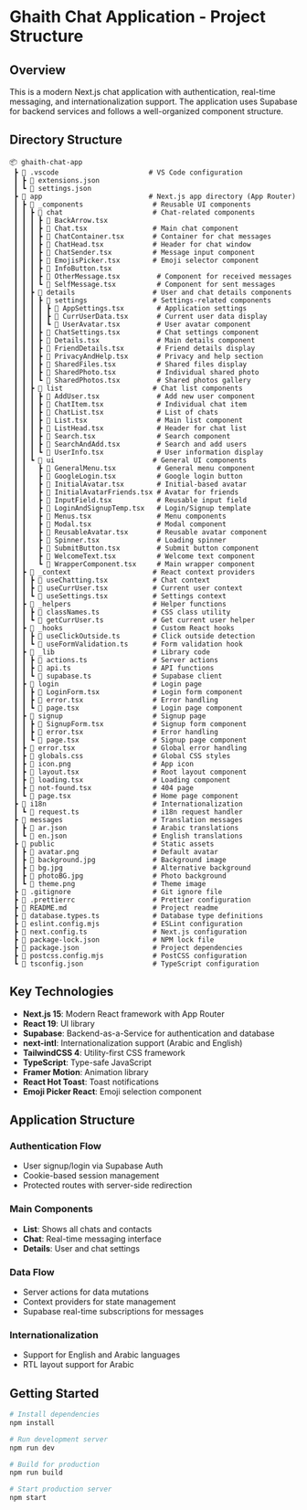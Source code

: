 # Ghaith Chat Application - Project Structure

## Overview

This is a modern Next.js chat application with authentication, real-time messaging, and internationalization support. The application uses Supabase for backend services and follows a well-organized component structure.

## Directory Structure

```
📦 ghaith-chat-app
 ┣ 📂 .vscode                      # VS Code configuration
 ┃ ┣ 📜 extensions.json
 ┃ ┗ 📜 settings.json
 ┣ 📂 app                          # Next.js app directory (App Router)
 ┃ ┣ 📂 _components                 # Reusable UI components
 ┃ ┃ ┣ 📂 chat                      # Chat-related components
 ┃ ┃ ┃ ┣ 📜 BackArrow.tsx
 ┃ ┃ ┃ ┣ 📜 Chat.tsx                # Main chat component
 ┃ ┃ ┃ ┣ 📜 ChatContainer.tsx       # Container for chat messages
 ┃ ┃ ┃ ┣ 📜 ChatHead.tsx            # Header for chat window
 ┃ ┃ ┃ ┣ 📜 ChatSender.tsx          # Message input component
 ┃ ┃ ┃ ┣ 📜 EmojisPicker.tsx        # Emoji selector component
 ┃ ┃ ┃ ┣ 📜 InfoButton.tsx
 ┃ ┃ ┃ ┣ 📜 OtherMessage.tsx         # Component for received messages
 ┃ ┃ ┃ ┗ 📜 SelfMessage.tsx          # Component for sent messages
 ┃ ┃ ┣ 📂 details                   # User and chat details components
 ┃ ┃ ┃ ┣ 📂 settings                # Settings-related components
 ┃ ┃ ┃ ┃ ┣ 📜 AppSettings.tsx        # Application settings
 ┃ ┃ ┃ ┃ ┣ 📜 CurrUserData.tsx       # Current user data display
 ┃ ┃ ┃ ┃ ┗ 📜 UserAvatar.tsx         # User avatar component
 ┃ ┃ ┃ ┣ 📜 ChatSettings.tsx         # Chat settings component
 ┃ ┃ ┃ ┣ 📜 Details.tsx              # Main details component
 ┃ ┃ ┃ ┣ 📜 FriendDetails.tsx        # Friend details display
 ┃ ┃ ┃ ┣ 📜 PrivacyAndHelp.tsx       # Privacy and help section
 ┃ ┃ ┃ ┣ 📜 SharedFiles.tsx          # Shared files display
 ┃ ┃ ┃ ┣ 📜 SharedPhoto.tsx          # Individual shared photo
 ┃ ┃ ┃ ┗ 📜 SharedPhotos.tsx         # Shared photos gallery
 ┃ ┃ ┣ 📂 list                      # Chat list components
 ┃ ┃ ┃ ┣ 📜 AddUser.tsx              # Add new user component
 ┃ ┃ ┃ ┣ 📜 ChatItem.tsx             # Individual chat item
 ┃ ┃ ┃ ┣ 📜 ChatList.tsx             # List of chats
 ┃ ┃ ┃ ┣ 📜 List.tsx                 # Main list component
 ┃ ┃ ┃ ┣ 📜 ListHead.tsx             # Header for chat list
 ┃ ┃ ┃ ┣ 📜 Search.tsx               # Search component
 ┃ ┃ ┃ ┣ 📜 SearchAndAdd.tsx         # Search and add users
 ┃ ┃ ┃ ┗ 📜 UserInfo.tsx             # User information display
 ┃ ┃ ┗ 📂 ui                        # General UI components
 ┃ ┃   ┣ 📜 GeneralMenu.tsx          # General menu component
 ┃ ┃   ┣ 📜 GoogleLogin.tsx          # Google login button
 ┃ ┃   ┣ 📜 InitialAvatar.tsx        # Initial-based avatar
 ┃ ┃   ┣ 📜 InitialAvatarFriends.tsx # Avatar for friends
 ┃ ┃   ┣ 📜 InputField.tsx           # Reusable input field
 ┃ ┃   ┣ 📜 LoginAndSignupTemp.tsx   # Login/Signup template
 ┃ ┃   ┣ 📜 Menus.tsx                # Menu components
 ┃ ┃   ┣ 📜 Modal.tsx                # Modal component
 ┃ ┃   ┣ 📜 ReusableAvatar.tsx       # Reusable avatar component
 ┃ ┃   ┣ 📜 Spinner.tsx              # Loading spinner
 ┃ ┃   ┣ 📜 SubmitButton.tsx         # Submit button component
 ┃ ┃   ┣ 📜 WelcomeText.tsx          # Welcome text component
 ┃ ┃   ┗ 📜 WrapperComponent.tsx     # Main wrapper component
 ┃ ┣ 📂 _context                    # React context providers
 ┃ ┃ ┣ 📜 useChatting.tsx           # Chat context
 ┃ ┃ ┣ 📜 useCurrUser.tsx           # Current user context
 ┃ ┃ ┗ 📜 useSettings.tsx           # Settings context
 ┃ ┣ 📂 _helpers                    # Helper functions
 ┃ ┃ ┣ 📜 classNames.ts             # CSS class utility
 ┃ ┃ ┗ 📜 getCurrUser.ts            # Get current user helper
 ┃ ┣ 📂 _hooks                      # Custom React hooks
 ┃ ┃ ┣ 📜 useClickOutside.ts        # Click outside detection
 ┃ ┃ ┗ 📜 useFormValidation.ts      # Form validation hook
 ┃ ┣ 📂 _lib                        # Library code
 ┃ ┃ ┣ 📜 actions.ts                # Server actions
 ┃ ┃ ┣ 📜 api.ts                    # API functions
 ┃ ┃ ┗ 📜 supabase.ts               # Supabase client
 ┃ ┣ 📂 login                       # Login page
 ┃ ┃ ┣ 📜 LoginForm.tsx             # Login form component
 ┃ ┃ ┣ 📜 error.tsx                 # Error handling
 ┃ ┃ ┗ 📜 page.tsx                  # Login page component
 ┃ ┣ 📂 signup                      # Signup page
 ┃ ┃ ┣ 📜 SignupForm.tsx            # Signup form component
 ┃ ┃ ┣ 📜 error.tsx                 # Error handling
 ┃ ┃ ┗ 📜 page.tsx                  # Signup page component
 ┃ ┣ 📜 error.tsx                   # Global error handling
 ┃ ┣ 📜 globals.css                 # Global CSS styles
 ┃ ┣ 📜 icon.png                    # App icon
 ┃ ┣ 📜 layout.tsx                  # Root layout component
 ┃ ┣ 📜 loading.tsx                 # Loading component
 ┃ ┣ 📜 not-found.tsx               # 404 page
 ┃ ┗ 📜 page.tsx                    # Home page component
 ┣ 📂 i18n                          # Internationalization
 ┃ ┗ 📜 request.ts                  # i18n request handler
 ┣ 📂 messages                      # Translation messages
 ┃ ┣ 📜 ar.json                     # Arabic translations
 ┃ ┗ 📜 en.json                     # English translations
 ┣ 📂 public                        # Static assets
 ┃ ┣ 📜 avatar.png                  # Default avatar
 ┃ ┣ 📜 background.jpg              # Background image
 ┃ ┣ 📜 bg.jpg                      # Alternative background
 ┃ ┣ 📜 photoBG.jpg                 # Photo background
 ┃ ┗ 📜 theme.png                   # Theme image
 ┣ 📜 .gitignore                    # Git ignore file
 ┣ 📜 .prettierrc                   # Prettier configuration
 ┣ 📜 README.md                     # Project readme
 ┣ 📜 database.types.ts             # Database type definitions
 ┣ 📜 eslint.config.mjs             # ESLint configuration
 ┣ 📜 next.config.ts                # Next.js configuration
 ┣ 📜 package-lock.json             # NPM lock file
 ┣ 📜 package.json                  # Project dependencies
 ┣ 📜 postcss.config.mjs            # PostCSS configuration
 ┗ 📜 tsconfig.json                 # TypeScript configuration
```

## Key Technologies

- **Next.js 15**: Modern React framework with App Router
- **React 19**: UI library
- **Supabase**: Backend-as-a-Service for authentication and database
- **next-intl**: Internationalization support (Arabic and English)
- **TailwindCSS 4**: Utility-first CSS framework
- **TypeScript**: Type-safe JavaScript
- **Framer Motion**: Animation library
- **React Hot Toast**: Toast notifications
- **Emoji Picker React**: Emoji selection component

## Application Structure

### Authentication Flow

- User signup/login via Supabase Auth
- Cookie-based session management
- Protected routes with server-side redirection

### Main Components

- **List**: Shows all chats and contacts
- **Chat**: Real-time messaging interface
- **Details**: User and chat settings

### Data Flow

- Server actions for data mutations
- Context providers for state management
- Supabase real-time subscriptions for messages

### Internationalization

- Support for English and Arabic languages
- RTL layout support for Arabic

## Getting Started

```bash
# Install dependencies
npm install

# Run development server
npm run dev

# Build for production
npm run build

# Start production server
npm start
```
